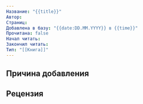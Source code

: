 ```yaml
---
Название: "{{title}}"
Автор: 
Страниц: 
Добавлена в базу: "{{date:DD.MM.YYYY}} в {{time}}"
Прочитана: false
Начал читать: 
Закончил читать: 
Тип: "[[Книга]]"
---
```

## Причина добавления


## Рецензия
